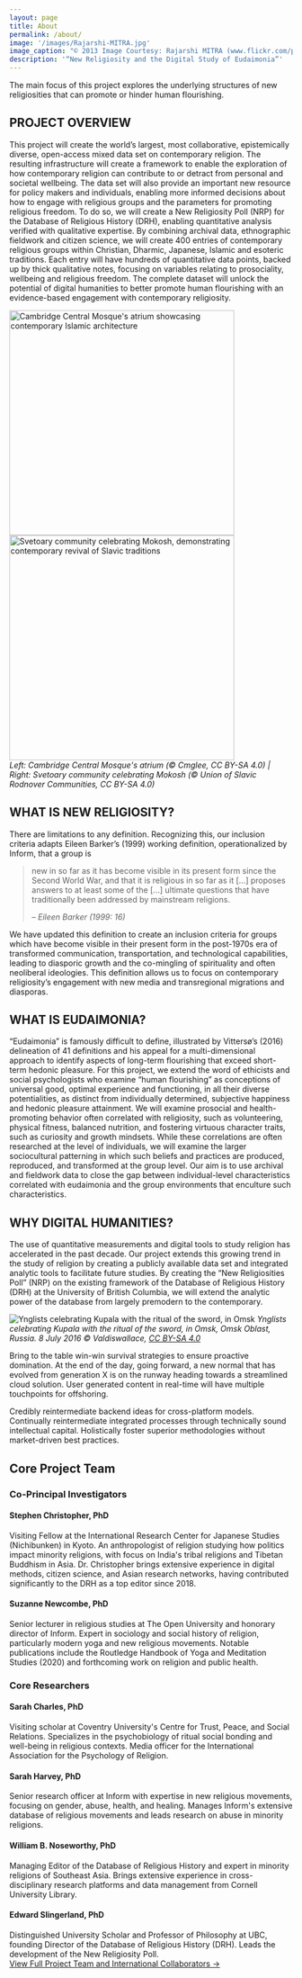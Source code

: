 ```yaml
---
layout: page
title: About 
permalink: /about/
image: '/images/Rajarshi-MITRA.jpg'
image_caption: "© 2013 Image Courtesy: Rajarshi MITRA (www.flickr.com/photos/tataimitra/11146655355), CC BY-SA 2.0 Generic | Flickr"
description: '“New Religiosity and the Digital Study of Eudaimonia”'
---
```


<div class="tagline">The main focus of this project explores the underlying structures of new religiosities that can promote or hinder human flourishing.</div> 

## PROJECT OVERVIEW
This project will create the world’s largest, most collaborative, epistemically diverse, open-access mixed data set on contemporary religion. The resulting infrastructure will create a framework to enable the exploration of how contemporary religion can contribute to or detract from personal and societal wellbeing. The data set will also provide an important new resource for policy makers and individuals, enabling more informed decisions about how to engage with religious groups and the parameters for promoting religious freedom. To do so, we will create a New Religiosity Poll (NRP) for the Database of Religious History (DRH), enabling quantitative analysis verified with qualitative expertise. By combining archival data, ethnographic fieldwork and citizen science, we will create 400 entries of contemporary religious groups within Christian, Dharmic, Japanese, Islamic and esoteric traditions. Each entry will have hundreds of quantitative data points, backed up by thick qualitative notes, focusing on variables relating to prosociality, wellbeing and religious freedom. The complete dataset will unlock the potential of digital humanities to better promote human flourishing with an evidence-based engagement with contemporary religiosity.

<div class="gallery-box">
  <div class="gallery">
    <img src="/images/Cmglee_Cambridge_Mosque_atrium.jpg" alt="Cambridge Central Mosque's atrium showcasing contemporary Islamic architecture" style="height: 400px; object-fit: cover;" loading="lazy">
    <img src="/images/Svetoary_community_celebrating_Mokosh_2016.jpg" alt="Svetoary community celebrating Mokosh, demonstrating contemporary revival of Slavic traditions" style="height: 400px; object-fit: cover;" loading="lazy">
  </div>
  <em>Left: Cambridge Central Mosque's atrium (© Cmglee, CC BY-SA 4.0) | Right: Svetoary community celebrating Mokosh (© Union of Slavic Rodnover Communities, CC BY-SA 4.0)</em>
</div>


## WHAT IS NEW RELIGIOSITY? 

There are limitations to any definition. Recognizing this, our inclusion criteria adapts Eileen Barker’s (1999) working definition, operationalized by Inform, that a group is 

> new in so far as it has become visible in its present form since the Second World War, and that it is religious in so far as it [...] proposes answers to at least some of the [...] ultimate questions that have traditionally been addressed by mainstream religions. 
>
> <cite>– Eileen Barker (1999: 16)</cite>

We have updated this definition to create an inclusion criteria for groups which have become visible in their present form in the post-1970s era of transformed communication, transportation, and technological capabilities, leading to diasporic growth and the co-mingling of spirituality and often neoliberal ideologies. This definition allows us to focus on contemporary religiosity’s engagement with new media and transregional migrations and diasporas. 

## WHAT IS EUDAIMONIA? 
“Eudaimonia” is famously difficult to define, illustrated by Vittersø’s (2016) delineation of 41 definitions and his appeal for a multi-dimensional approach to identify aspects of long-term flourishing that exceed short-term hedonic pleasure. For this project, we extend the word of ethicists and social psychologists who examine “human flourishing” as conceptions of universal good, optimal experience and functioning, in all their diverse potentialities, as distinct from individually determined, subjective happiness and hedonic pleasure attainment. We will examine prosocial and health-promoting behavior often correlated with religiosity, such as volunteering, physical fitness, balanced nutrition, and fostering virtuous character traits, such as curiosity and growth mindsets. While these correlations are often researched at the level of individuals, we will examine the larger sociocultural patterning in which such beliefs and practices are produced, reproduced, and transformed at the group level. Our aim is to use archival and fieldwork data to close the gap between individual-level characteristics correlated with eudaimonia and the group environments that enculture such characteristics.

## WHY DIGITAL HUMANITIES? 

The use of quantitative measurements and digital tools to study religion has accelerated in the past decade. Our project extends this growing trend in the study of religion by creating a publicly available data set and integrated analytic tools to facilitate future studies. By creating the “New Religiosities Poll” (NRP) on the existing framework of the Database of Religious History (DRH) at the University of British Columbia, we will extend the analytic power of the database from largely premodern to the contemporary. 

![Ynglists celebrating Kupala with the ritual of the sword, in Omsk](/images/Kupala-Omsk-Perun-Sword-Fire.jpg)
*Ynglists celebrating Kupala with the ritual of the sword, in Omsk, Omsk Oblast, Russia. 8 July 2016 © Valdiswallace, [CC BY-SA 4.0](https://creativecommons.org/licenses/by-sa/4.0)*

Bring to the table win-win survival strategies to ensure proactive domination. At the end of the day, going forward, a new normal that has evolved from generation X is on the runway heading towards a streamlined cloud solution. User generated content in real-time will have multiple touchpoints for offshoring.

Credibly reintermediate backend ideas for cross-platform models. Continually reintermediate integrated processes through technically sound intellectual capital. Holistically foster superior methodologies without market-driven best practices.

## Core Project Team

<div class="team-section">

<h3>Co-Principal Investigators</h3>

<div class="team-member">
<h4>Stephen Christopher, PhD</h4>
Visiting Fellow at the International Research Center for Japanese Studies (Nichibunken) in Kyoto. An anthropologist of religion studying how politics impact minority religions, with focus on India's tribal religions and Tibetan Buddhism in Asia. Dr. Christopher brings extensive experience in digital methods, citizen science, and Asian research networks, having contributed significantly to the DRH as a top editor since 2018.
</div>

<div class="team-member">
<h4>Suzanne Newcombe, PhD</h4>
Senior lecturer in religious studies at The Open University and honorary director of Inform. Expert in sociology and social history of religion, particularly modern yoga and new religious movements. Notable publications include the Routledge Handbook of Yoga and Meditation Studies (2020) and forthcoming work on religion and public health.
</div>

<h3>Core Researchers</h3>

<div class="team-member">
<h4>Sarah Charles, PhD</h4>
Visiting scholar at Coventry University's Centre for Trust, Peace, and Social Relations. Specializes in the psychobiology of ritual social bonding and well-being in religious contexts. Media officer for the International Association for the Psychology of Religion.
</div>

<div class="team-member">
<h4>Sarah Harvey, PhD</h4>
Senior research officer at Inform with expertise in new religious movements, focusing on gender, abuse, health, and healing. Manages Inform's extensive database of religious movements and leads research on abuse in minority religions.
</div>

<div class="team-member">
<h4>William B. Noseworthy, PhD</h4>
Managing Editor of the Database of Religious History and expert in minority religions of Southeast Asia. Brings extensive experience in cross-disciplinary research platforms and data management from Cornell University Library.
</div>

<div class="team-member">
<h4>Edward Slingerland, PhD</h4>
Distinguished University Scholar and Professor of Philosophy at UBC, founding Director of the Database of Religious History (DRH). Leads the development of the New Religiosity Poll.
</div>

</div>

<div class="team-link">
<a href="/people" class="button button--primary">View Full Project Team and International Collaborators →</a>
</div>